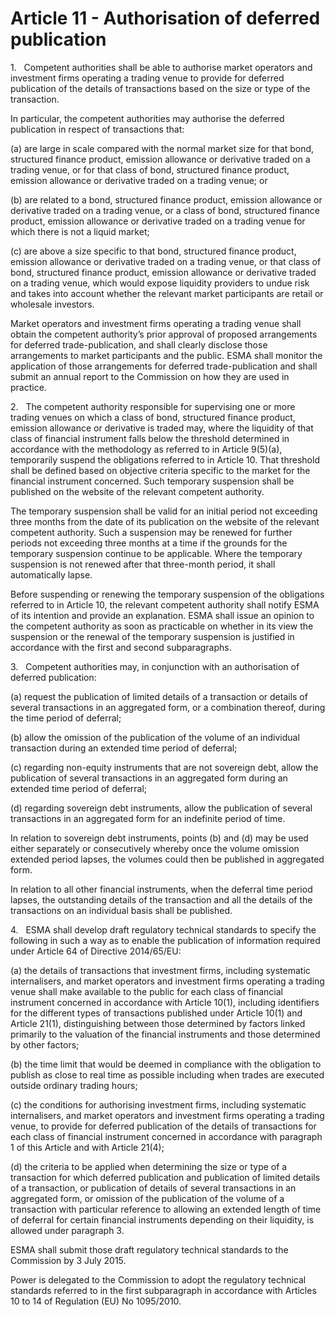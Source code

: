 # Article 11 - Authorisation of deferred publication


1.   Competent authorities shall be able to authorise market operators and investment firms operating a trading venue to provide for deferred publication of the details of transactions based on the size or type of the transaction.

In particular, the competent authorities may authorise the deferred publication in respect of transactions that:

(a) are large in scale compared with the normal market size for that bond, structured finance product, emission allowance or derivative traded on a trading venue, or for that class of bond, structured finance product, emission allowance or derivative traded on a trading venue; or

(b) are related to a bond, structured finance product, emission allowance or derivative traded on a trading venue, or a class of bond, structured finance product, emission allowance or derivative traded on a trading venue for which there is not a liquid market;

(c) are above a size specific to that bond, structured finance product, emission allowance or derivative traded on a trading venue, or that class of bond, structured finance product, emission allowance or derivative traded on a trading venue, which would expose liquidity providers to undue risk and takes into account whether the relevant market participants are retail or wholesale investors.

Market operators and investment firms operating a trading venue shall obtain the competent authority’s prior approval of proposed arrangements for deferred trade-publication, and shall clearly disclose those arrangements to market participants and the public. ESMA shall monitor the application of those arrangements for deferred trade-publication and shall submit an annual report to the Commission on how they are used in practice.

2.   The competent authority responsible for supervising one or more trading venues on which a class of bond, structured finance product, emission allowance or derivative is traded may, where the liquidity of that class of financial instrument falls below the threshold determined in accordance with the methodology as referred to in Article 9(5)(a), temporarily suspend the obligations referred to in Article 10. That threshold shall be defined based on objective criteria specific to the market for the financial instrument concerned. Such temporary suspension shall be published on the website of the relevant competent authority.

The temporary suspension shall be valid for an initial period not exceeding three months from the date of its publication on the website of the relevant competent authority. Such a suspension may be renewed for further periods not exceeding three months at a time if the grounds for the temporary suspension continue to be applicable. Where the temporary suspension is not renewed after that three-month period, it shall automatically lapse.

Before suspending or renewing the temporary suspension of the obligations referred to in Article 10, the relevant competent authority shall notify ESMA of its intention and provide an explanation. ESMA shall issue an opinion to the competent authority as soon as practicable on whether in its view the suspension or the renewal of the temporary suspension is justified in accordance with the first and second subparagraphs.

3.   Competent authorities may, in conjunction with an authorisation of deferred publication:

(a) request the publication of limited details of a transaction or details of several transactions in an aggregated form, or a combination thereof, during the time period of deferral;

(b) allow the omission of the publication of the volume of an individual transaction during an extended time period of deferral;

(c) regarding non-equity instruments that are not sovereign debt, allow the publication of several transactions in an aggregated form during an extended time period of deferral;

(d) regarding sovereign debt instruments, allow the publication of several transactions in an aggregated form for an indefinite period of time.

In relation to sovereign debt instruments, points (b) and (d) may be used either separately or consecutively whereby once the volume omission extended period lapses, the volumes could then be published in aggregated form.

In relation to all other financial instruments, when the deferral time period lapses, the outstanding details of the transaction and all the details of the transactions on an individual basis shall be published.

4.   ESMA shall develop draft regulatory technical standards to specify the following in such a way as to enable the publication of information required under Article 64 of Directive 2014/65/EU:

(a) the details of transactions that investment firms, including systematic internalisers, and market operators and investment firms operating a trading venue shall make available to the public for each class of financial instrument concerned in accordance with Article 10(1), including identifiers for the different types of transactions published under Article 10(1) and Article 21(1), distinguishing between those determined by factors linked primarily to the valuation of the financial instruments and those determined by other factors;

(b) the time limit that would be deemed in compliance with the obligation to publish as close to real time as possible including when trades are executed outside ordinary trading hours;

(c) the conditions for authorising investment firms, including systematic internalisers, and market operators and investment firms operating a trading venue, to provide for deferred publication of the details of transactions for each class of financial instrument concerned in accordance with paragraph 1 of this Article and with Article 21(4);

(d) the criteria to be applied when determining the size or type of a transaction for which deferred publication and publication of limited details of a transaction, or publication of details of several transactions in an aggregated form, or omission of the publication of the volume of a transaction with particular reference to allowing an extended length of time of deferral for certain financial instruments depending on their liquidity, is allowed under paragraph 3.

ESMA shall submit those draft regulatory technical standards to the Commission by 3 July 2015.

Power is delegated to the Commission to adopt the regulatory technical standards referred to in the first subparagraph in accordance with Articles 10 to 14 of Regulation (EU) No 1095/2010.
